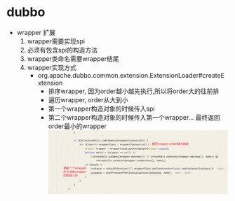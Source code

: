 # dubbo

* wrapper 扩展
  1. wrapper需要实现spi
  2. 必须有包含spi的构造方法
  2. wrapper类命名需要wrapper结尾
  3. wrapper实现方式
     * org.apache.dubbo.common.extension.ExtensionLoader#createExtension
       * 排序wrapper, 因为order越小越先执行,所以将order大的往前排
       * 遍历wrapper, order从大到小
       * 第一个wrapper构造对象的时候传入spi
       * 第二个wrapper构造对象的时候传入第一个wrapper... 最终返回order最小的wrapper
         ![img](img/wrapper.png)
